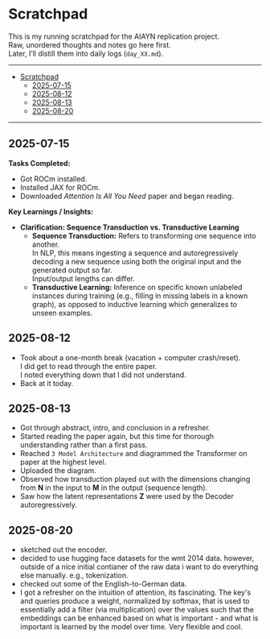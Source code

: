 # Scratchpad

This is my running scratchpad for the AIAYN replication project.  
Raw, unordered thoughts and notes go here first.  
Later, I’ll distill them into daily logs (`day_XX.md`).

---
- [Scratchpad](#scratchpad)
  - [2025-07-15](#2025-07-15)
  - [2025-08-12](#2025-08-12)
  - [2025-08-13](#2025-08-13)
  - [2025-08-20](#2025-08-20)

---

## 2025-07-15
**Tasks Completed:**
- Got ROCm installed.
- Installed JAX for ROCm.
- Downloaded *Attention Is All You Need* paper and began reading.

**Key Learnings / Insights:**
- **Clarification: Sequence Transduction vs. Transductive Learning**
    - **Sequence Transduction:** Refers to transforming one sequence into another.  
      In NLP, this means ingesting a sequence and autoregressively decoding a new sequence using both the original input and the generated output so far.  
      Input/output lengths can differ.
    - **Transductive Learning:** Inference on specific known unlabeled instances during training (e.g., filling in missing labels in a known graph), as opposed to inductive learning which generalizes to unseen examples.



## 2025-08-12
- Took about a one-month break (vacation + computer crash/reset).  
  I did get to read through the entire paper.  
  I noted everything down that I did not understand.
- Back at it today.



## 2025-08-13
- Got through abstract, intro, and conclusion in a refresher.
- Started reading the paper again, but this time for thorough understanding rather than a first pass.
- Reached `3 Model Architecture` and diagrammed the Transformer on paper at the highest level.
- Uploaded the diagram.
- Observed how transduction played out with the dimensions changing from **N** in the input to **M** in the output (sequence length).
- Saw how the latent representations **Z** were used by the Decoder autoregressively.


## 2025-08-20
- sketched out the encoder.
- decided to use hugging face datasets for the wmt 2014 data. however, outside of a nice initial contianer of the raw data i want to do everything else manually. e.g., tokenization.
- checked out some of the English-to-German data.
- I got a refresher on the intuition of attention, its fascinating. The key's and queries produce a weight, normalized by softmax, that is used to essentially add a filter (via multiplication) over the values such that the embeddings can be enhanced based on what is important - and what is important is learned by the model over time. Very flexible and cool.
